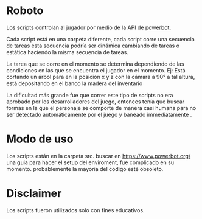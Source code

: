 # Roboto
Los scripts controlan al jugador por medio de la API de [powerbot.](https://www.powerbot.org/)

Cada script está en una carpeta diferente, cada script corre una secuencia de tareas esta secuencia podría ser dinámica cambiando de tareas o estática haciendo la misma secuencia de tareas.

La tarea que se corre en el momento se determina dependiendo de las condiciones en las que se encuentra el jugador en el momento. Ej: Está cortando un árbol para en la posición x y z con la cámara a 90° a tal altura, está depositando en el banco la madera del inventario 

La dificultad más grande fue que correr este tipo de scripts no era aprobado por los desarrolladores del juego, entonces tenía que buscar formas en la que el personaje se comporte de manera casi humana para no ser detectado automáticamente por el juego y baneado immediatamente .

# Modo de uso 
Los scripts están en la carpeta src.
buscar en https://www.powerbot.org/ una guia para hacer el setup del enviroment, fue complicado en su momento. probablemente la mayoria del codigo esté obsoleto.

# Disclaimer
Los scripts fueron utilizados solo con fines educativos.
